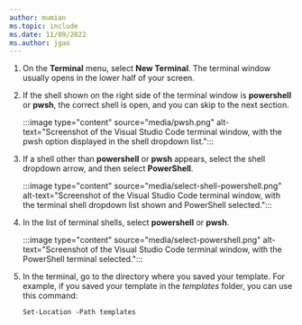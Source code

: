 ```yaml
---
author: mumian
ms.topic: include
ms.date: 11/09/2022
ms.author: jgao
---
```


1. On the **Terminal** menu, select **New Terminal**. The terminal window usually opens in the lower half of your screen.

1. If the shell shown on the right side of the terminal window is **powershell** or **pwsh**, the correct shell is open, and you can skip to the next section.

    :::image type="content" source="media/pwsh.png" alt-text="Screenshot of the Visual Studio Code terminal window, with the pwsh option displayed in the shell dropdown list.":::

1. If a shell other than **powershell** or **pwsh** appears, select the shell dropdown arrow, and then select **PowerShell**.

    :::image type="content" source="media/select-shell-powershell.png" alt-text="Screenshot of the Visual Studio Code terminal window, with the terminal shell dropdown list shown and PowerShell selected.":::

1. In the list of terminal shells, select **powershell** or **pwsh**.

   :::image type="content" source="media/select-powershell.png" alt-text="Screenshot of the Visual Studio Code terminal window, with the PowerShell terminal selected.":::

1. In the terminal, go to the directory where you saved your template. For example, if you saved your template in the _templates_ folder, you can use this command:

   ```azurepowershell
   Set-Location -Path templates
   ```
